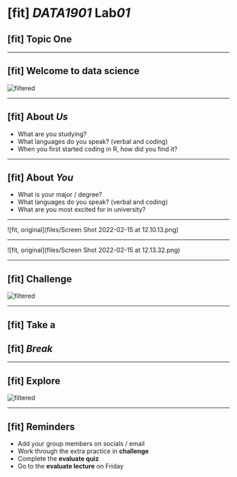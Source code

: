# [fit] **_DATA1901_** Lab*01*

## [fit] Topic One

---

## [fit] Welcome to data science

![filtered](https://2s7gjr373w3x22jf92z99mgm5w-wpengine.netdna-ssl.com/wp-content/uploads/2021/06/data_shutterstock_carlos-castilla.jpg)

---

## [fit] About **_Us_**

-   What are you studying?
-   What languages do you speak? (verbal and coding)
-   When you first started coding in R, how did you find it?

---

## [fit] About **_You_**

-   What is your major / degree?
-   What languages do you speak? (verbal and coding)
-   What are you most excited for in university?

---

![fit, original](files/Screen Shot 2022-02-15 at 12.10.13.png)

---

![fit, original](files/Screen Shot 2022-02-15 at 12.13.32.png)

---

## [fit] Challenge

![filtered](https://2s7gjr373w3x22jf92z99mgm5w-wpengine.netdna-ssl.com/wp-content/uploads/2021/06/data_shutterstock_carlos-castilla.jpg)

---

## [fit] Take a

## [fit] **_Break_**

---

## [fit] Explore

![filtered](https://2s7gjr373w3x22jf92z99mgm5w-wpengine.netdna-ssl.com/wp-content/uploads/2021/06/data_shutterstock_carlos-castilla.jpg)

---

## [fit] Reminders

-   Add your group members on socials / email
-   Work through the extra practice in **challenge**
-   Complete the **evaluate quiz**
-   Go to the **evaluate lecture** on Friday
